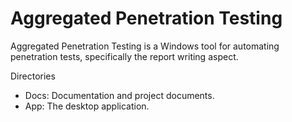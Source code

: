 # Aggregated Penetration Testing
Aggregated Penetration Testing is a Windows tool for automating penetration tests, specifically the report writing aspect. 

Directories
- Docs: Documentation and project documents.
- App: The desktop application.
